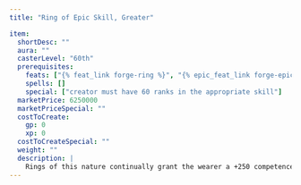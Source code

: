 ```yaml
---
title: "Ring of Epic Skill, Greater"

item:
  shortDesc: ""
  aura: ""
  casterLevel: "60th"
  prerequisites:
    feats: ["{% feat_link forge-ring %}", "{% epic_feat_link forge-epic-ring %}"]
    spells: []
    special: ["creator must have 60 ranks in the appropriate skill"]
  marketPrice: 6250000
  marketPriceSpecial: ""
  costToCreate:
    gp: 0
    xp: 0
  costToCreateSpecial: ""
  weight: ""
  description: |
    Rings of this nature continually grant the wearer a +250 competence bonus on checks relating to the skill the ring is tied to. For example, a _Ring of Epic Spellcraft, Greater_ would grant a +250 bonus to the {% skill_link spellcraft %} skill, allowing an epic spellcaster to develop and cast powerful epic spells.
---
```


